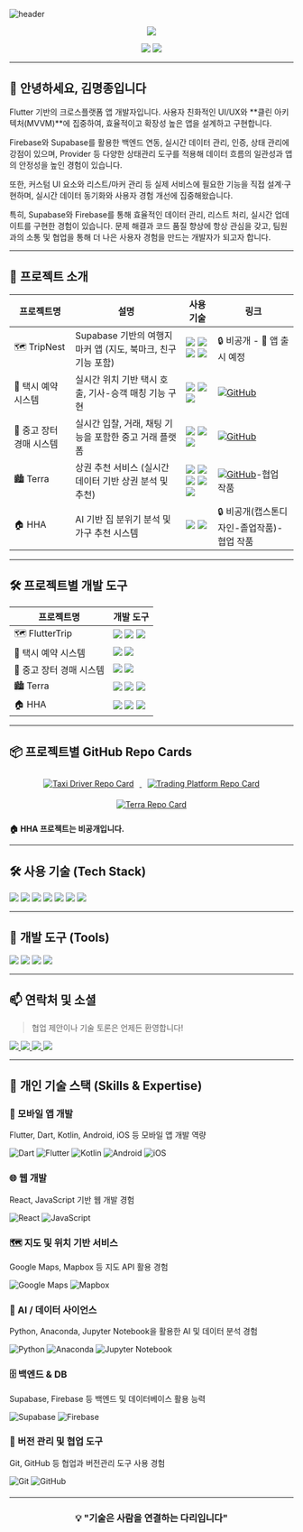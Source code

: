 <!-- 헤더 배너 -->
![header](https://capsule-render.vercel.app/api?type=waving&color=gradient&height=120&animation=fadeIn&section=footer&text=👨🏻‍💻)

<!-- 방문자 배지 추가 -->
<p align="center">
  <img src="https://visitor-badge.laobi.icu/badge?page_id=001014k.001014k" />
</p>

<!-- GitHub Stats -->
<p align="center">
  <img src="https://github-readme-stats.vercel.app/api/top-langs/?username=001014k&layout=compact&theme=blue_navy" />
  <img src="https://github-readme-stats.vercel.app/api?username=001014k&show_icons=true&hide=contribs,prs&cache_seconds=86400&theme=blue_navy" />
</p>

---

## 👋 안녕하세요, 김명종입니다
Flutter 기반의 크로스플랫폼 앱 개발자입니다.
사용자 친화적인 UI/UX와 **클린 아키텍처(MVVM)**에 집중하여,
효율적이고 확장성 높은 앱을 설계하고 구현합니다.

Firebase와 Supabase를 활용한 백엔드 연동, 실시간 데이터 관리, 인증, 상태 관리에 강점이 있으며,
Provider 등 다양한 상태관리 도구를 적용해 데이터 흐름의 일관성과 앱의 안정성을 높인 경험이 있습니다.

또한, 커스텀 UI 요소와 리스트/마커 관리 등 실제 서비스에 필요한 기능을 직접 설계·구현하며,
실시간 데이터 동기화와 사용자 경험 개선에 집중해왔습니다.

특히, Supabase와 Firebase를 통해 효율적인 데이터 관리, 리스트 처리, 실시간 업데이트를 구현한 경험이 있습니다.
문제 해결과 코드 품질 향상에 항상 관심을 갖고,
팀원과의 소통 및 협업을 통해 더 나은 사용자 경험을 만드는 개발자가 되고자 합니다.

---

## 📁 프로젝트 소개

| 프로젝트명 | 설명 | 사용 기술 | 링크 |
|------------|------|-----------|------|
| 🗺️ TripNest | Supabase 기반의 여행지 마커 앱 (지도, 북마크, 친구 기능 포함) | <img src="https://img.shields.io/badge/Dart-0175C2?style=flat&logo=dart&logoColor=white"/> <img src="https://img.shields.io/badge/Flutter-02569B?style=flat&logo=flutter&logoColor=white"/> <img src="https://img.shields.io/badge/Supabase-3ECF8E?style=flat&logo=supabase&logoColor=white"/> <img src="https://img.shields.io/badge/Google_Maps-4285F4?style=flat&logo=googlemaps&logoColor=white"/> | 🔒 비공개 - 📱 앱 출시 예정 |
| 🚕 택시 예약 시스템 | 실시간 위치 기반 택시 호출, 기사-승객 매칭 기능 구현 | <img src="https://img.shields.io/badge/Dart-0175C2?style=flat&logo=dart&logoColor=white"/> <img src="https://img.shields.io/badge/Flutter-02569B?style=flat&logo=flutter&logoColor=white"/> <img src="https://img.shields.io/badge/Firebase-FFCA28?style=flat&logo=firebase&logoColor=black"/> | [![GitHub](https://img.shields.io/badge/GitHub-181717?style=flat&logo=github&logoColor=white)](https://github.com/001014k/Taxi-Driver-app) |
| 🛒 중고 장터 경매 시스템 | 실시간 입찰, 거래, 채팅 기능을 포함한 중고 거래 플랫폼 | <img src="https://img.shields.io/badge/Dart-0175C2?style=flat&logo=dart&logoColor=white"/> <img src="https://img.shields.io/badge/Flutter-02569B?style=flat&logo=flutter&logoColor=white"/> <img src="https://img.shields.io/badge/Firebase-FFCA28?style=flat&logo=firebase&logoColor=black"/> | [![GitHub](https://img.shields.io/badge/GitHub-181717?style=flat&logo=github&logoColor=white)](https://github.com/001014k/trading-platform) |
| 🏙️ Terra | 상권 추천 서비스 (실시간 데이터 기반 상권 분석 및 추천) |  <img src="https://img.shields.io/badge/React-61DAFB?style=flat&logo=react&logoColor=white"/> <img src="https://img.shields.io/badge/JavaScript-F7DF1E?style=flat&logo=javascript&logoColor=black"/> <img src="https://img.shields.io/badge/Spring-6DB33F?style=flat&logo=spring&logoColor=white"/> <img src="https://img.shields.io/badge/MariaDB-003545?style=flat&logo=mariadb&logoColor=white"/> <img src="https://img.shields.io/badge/Mapbox-000000?style=flat&logo=mapbox&logoColor=white"/> | [![GitHub](https://img.shields.io/badge/GitHub-181717?style=flat&logo=github&logoColor=white)](https://github.com/Pianuu999/Terra)-협업 작품 |
| 🏠 HHA | AI 기반 집 분위기 분석 및 가구 추천 시스템 |  <img src="https://img.shields.io/badge/Kotlin-0095D5?style=flat&logo=kotlin&logoColor=white"/> <img src="https://img.shields.io/badge/Python-3776AB?style=flat&logo=python&logoColor=white"/> | 🔒 비공개(캡스톤디자인-졸업작품)-협업 작품 |

---

## 🛠️ 프로젝트별 개발 도구

| 프로젝트명 | 개발 도구 |
|------------|------------|
| 🗺️ FlutterTrip | <img src="https://img.shields.io/badge/Android_Studio-3DDC84?style=flat&logo=android-studio&logoColor=white"/> <img src="https://img.shields.io/badge/Xcode-147EFB?style=flat&logo=xcode&logoColor=white"/> <img src="https://img.shields.io/badge/VS_Code-007ACC?style=flat&logo=visual-studio-code&logoColor=white"/> |
| 🚕 택시 예약 시스템 | <img src="https://img.shields.io/badge/Android%20Studio-3DDC84?style=flat&logo=android-studio&logoColor=white"/> <img src="https://img.shields.io/badge/VS%20Code-007ACC?style=flat&logo=visual-studio-code&logoColor=white"/> |
| 🛒 중고 장터 경매 시스템 | <img src="https://img.shields.io/badge/Android%20Studio-3DDC84?style=flat&logo=android-studio&logoColor=white"/> <img src="https://img.shields.io/badge/VS%20Code-007ACC?style=flat&logo=visual-studio-code&logoColor=white"/> |
| 🏙️ Terra | <img src="https://img.shields.io/badge/IntelliJ_IDEA-000000?style=flat&logo=intellij-idea&logoColor=white"/> <img src="https://img.shields.io/badge/VS_Code-007ACC?style=flat&logo=visual-studio-code&logoColor=white"/> <img src="https://img.shields.io/badge/Figma-F24E1E?style=flat&logo=figma&logoColor=white"/> |
| 🏠 HHA |  <img src="https://img.shields.io/badge/Anaconda-44A833?style=flat&logo=anaconda&logoColor=white"/> <img src="https://img.shields.io/badge/Jupyter_Notebook-F37626?style=flat&logo=jupyter&logoColor=white"/> <img src="https://img.shields.io/badge/Android_Studio-3DDC84?style=flat&logo=android-studio&logoColor=white"/> |

---

## 📦 프로젝트별 GitHub Repo Cards

<div align="center">

<a href="https://github.com/001014k/Taxi-Driver-app" target="_blank">
  <img src="https://github-readme-stats.vercel.app/api/pin/?username=001014k&repo=Taxi-Driver-app&theme=blue_navy" alt="Taxi Driver Repo Card" style="margin: 10px;" />
</a>

<a href="https://github.com/001014k/trading-platform" target="_blank">
  <img src="https://github-readme-stats.vercel.app/api/pin/?username=001014k&repo=trading-platform&theme=blue_navy" alt="Trading Platform Repo Card" style="margin: 10px;" />
</a>

<a href="https://github.com/Pianuu999/Terra" target="_blank">
  <img src="https://github-readme-stats.vercel.app/api/pin/?username=Pianuu999&repo=Terra&theme=blue_navy" alt="Terra Repo Card" style="margin: 10px;" />
</a>

</div>

**🏠 HHA 프로젝트는 비공개입니다.**

---

## 🛠️ 사용 기술 (Tech Stack)

<p align="left">
  <img src="https://img.shields.io/badge/Flutter-02569B?style=flat&logo=flutter&logoColor=white" />
  <img src="https://img.shields.io/badge/Dart-0175C2?style=flat&logo=dart&logoColor=white" />
  <img src="https://img.shields.io/badge/Firebase-FFCA28?style=flat&logo=firebase&logoColor=black" />
  <img src="https://img.shields.io/badge/Supabase-3ECF8E?style=flat&logo=supabase&logoColor=white" />
  <img src="https://img.shields.io/badge/Android-3DDC84?style=flat&logo=android&logoColor=white" />
  <img src="https://img.shields.io/badge/iOS-000000?style=flat&logo=apple&logoColor=white" />
  <img src="https://img.shields.io/badge/Xcode-147EFB?style=flat&logo=xcode&logoColor=white" />
</p>

---

## 🧰 개발 도구 (Tools)

<p align="left">
  <img src="https://img.shields.io/badge/VS Code-007ACC?style=flat&logo=visual-studio-code&logoColor=white" />
  <img src="https://img.shields.io/badge/Xcode-147EFB?style=flat&logo=xcode&logoColor=white" />
  <img src="https://img.shields.io/badge/Git-F05032?style=flat&logo=git&logoColor=white" />
  <img src="https://img.shields.io/badge/GitHub-181717?style=flat&logo=github&logoColor=white" />
</p>

---

## 📫 연락처 및 소셜

> 협업 제안이나 기술 토론은 언제든 환영합니다!

<p align="left">
  <a href="mailto:hm4854@gmail.com">
    <img src="https://img.shields.io/badge/Gmail-D14836?style=flat&logo=gmail&logoColor=white" />
  </a>
  <a href="https://linkedin.com/in/your-linkedin">
    <img src="https://img.shields.io/badge/LinkedIn-0A66C2?style=flat&logo=linkedin&logoColor=white" />
  </a>
  <a href="https://velog.io/@yourname">
    <img src="https://img.shields.io/badge/Velog-20C997?style=flat&logo=velog&logoColor=white" />
  </a>
  <a href="https://github.com/001014k">
    <img src="https://img.shields.io/badge/GitHub-181717?style=flat&logo=github&logoColor=white" />
  </a>
</p>

---

## 💪 개인 기술 스택 (Skills & Expertise)


### 📱 모바일 앱 개발  
Flutter, Dart, Kotlin, Android, iOS 등 모바일 앱 개발 역량

<p align="left" style="margin-bottom: 20px;">
  <img src="https://img.shields.io/badge/Dart-0175C2?style=flat&logo=dart&logoColor=white" alt="Dart" />
  <img src="https://img.shields.io/badge/Flutter-02569B?style=flat&logo=flutter&logoColor=white" alt="Flutter" />
  <img src="https://img.shields.io/badge/Kotlin-0095D5?style=flat&logo=kotlin&logoColor=white" alt="Kotlin" />
  <img src="https://img.shields.io/badge/Android-3DDC84?style=flat&logo=android&logoColor=white" alt="Android" />
  <img src="https://img.shields.io/badge/iOS-000000?style=flat&logo=apple&logoColor=white" alt="iOS" />
</p>


### 🌐 웹 개발  
React, JavaScript 기반 웹 개발 경험

<p align="left" style="margin-bottom: 20px;">
  <img src="https://img.shields.io/badge/React-61DAFB?style=flat&logo=react&logoColor=white" alt="React" />
  <img src="https://img.shields.io/badge/JavaScript-F7DF1E?style=flat&logo=javascript&logoColor=black" alt="JavaScript" />
</p>


### 🗺️ 지도 및 위치 기반 서비스  
Google Maps, Mapbox 등 지도 API 활용 경험

<p align="left" style="margin-bottom: 20px;">
  <img src="https://img.shields.io/badge/Google_Maps-4285F4?style=flat&logo=googlemaps&logoColor=white" alt="Google Maps" />
  <img src="https://img.shields.io/badge/Mapbox-000000?style=flat&logo=mapbox&logoColor=white" alt="Mapbox" />
</p>


### 🤖 AI / 데이터 사이언스  
Python, Anaconda, Jupyter Notebook을 활용한 AI 및 데이터 분석 경험

<p align="left" style="margin-bottom: 20px;">
  <img src="https://img.shields.io/badge/Python-3776AB?style=flat&logo=python&logoColor=white" alt="Python" />
  <img src="https://img.shields.io/badge/Anaconda-44A833?style=flat&logo=anaconda&logoColor=white" alt="Anaconda" />
  <img src="https://img.shields.io/badge/Jupyter_Notebook-F37626?style=flat&logo=jupyter&logoColor=white" alt="Jupyter Notebook" />
</p>


### 🗄️ 백엔드 & DB  
Supabase, Firebase 등 백엔드 및 데이터베이스 활용 능력

<p align="left" style="margin-bottom: 20px;">
  <img src="https://img.shields.io/badge/Supabase-3ECF8E?style=flat&logo=supabase&logoColor=white" alt="Supabase" />
  <img src="https://img.shields.io/badge/Firebase-FFCA28?style=flat&logo=firebase&logoColor=black" alt="Firebase" />
</p>


### 🔧 버전 관리 및 협업 도구  
Git, GitHub 등 협업과 버전관리 도구 사용 경험

<p align="left" style="margin-bottom: 20px;">
  <img src="https://img.shields.io/badge/Git-F05032?style=flat&logo=git&logoColor=white" alt="Git" />
  <img src="https://img.shields.io/badge/GitHub-181717?style=flat&logo=github&logoColor=white" alt="GitHub" />
</p>



---

<h3 align="center">💡 "기술은 사람을 연결하는 다리입니다"</h3>
